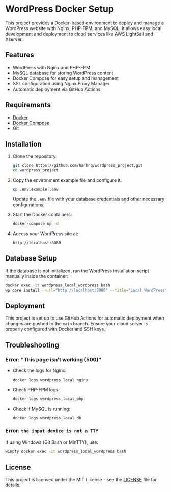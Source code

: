 # WordPress Docker Setup

This project provides a Docker-based environment to deploy and manage a WordPress website with Nginx, PHP-FPM, and MySQL. It allows easy local development and deployment to cloud services like AWS LightSail and Xserver.

## Features

- WordPress with Nginx and PHP-FPM
- MySQL database for storing WordPress content
- Docker Compose for easy setup and management
- SSL configuration using Nginx Proxy Manager
- Automatic deployment via GitHub Actions

## Requirements

- [Docker](https://www.docker.com/get-started)
- [Docker Compose](https://docs.docker.com/compose/install/)
- Git

## Installation

1. Clone the repository:

   ```sh
   git clone https://github.com/hanhnq/wordpress_project.git
   cd wordpress_project
   ```

2. Copy the environment example file and configure it:

   ```sh
   cp .env.example .env
   ```

   Update the `.env` file with your database credentials and other necessary configurations.

3. Start the Docker containers:

   ```sh
   docker-compose up -d
   ```

4. Access your WordPress site at:

   ```
   http://localhost:8080
   ```

## Database Setup

If the database is not initialized, run the WordPress installation script manually inside the container:

```sh
docker exec -it wordpress_local_wordpress bash
wp core install --url="http://localhost:8080" --title="Local WordPress" --admin_user="admin" --admin_password="admin" --admin_email="admin@example.com"
```

## Deployment

This project is set up to use GitHub Actions for automatic deployment when changes are pushed to the `main` branch. Ensure your cloud server is properly configured with Docker and SSH keys.

## Troubleshooting

### Error: "This page isn’t working (500)"

- Check the logs for Nginx:
  ```sh
  docker logs wordpress_local_nginx
  ```
- Check PHP-FPM logs:
  ```sh
  docker logs wordpress_local_php
  ```
- Check if MySQL is running:
  ```sh
  docker logs wordpress_local_db
  ```

### Error: `the input device is not a TTY`

If using Windows (Git Bash or MinTTY), use:

```sh
winpty docker exec -it wordpress_local_wordpress bash
```

## License

This project is licensed under the MIT License - see the [LICENSE](LICENSE) file for details.

